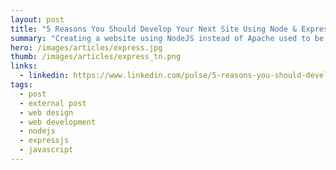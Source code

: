 ```yaml
---
layout: post
title: "5 Reasons You Should Develop Your Next Site Using Node & ExpressJS"
summary: "Creating a website using NodeJS instead of Apache used to be hard, but today several advances have made NodeJS Servers easy to deploy. In this article, I talk about what are some of the advantages of using Node and Express and why you should give it a shot."
hero: /images/articles/express.jpg
thumb: /images/articles/express_tn.png
links:
  - linkedin: https://www.linkedin.com/pulse/5-reasons-you-should-develop-your-next-site-using-node-ray-villalobos
tags:
  - post
  - external post
  - web design
  - web development
  - nodejs
  - expressjs
  - javascript
---
```

